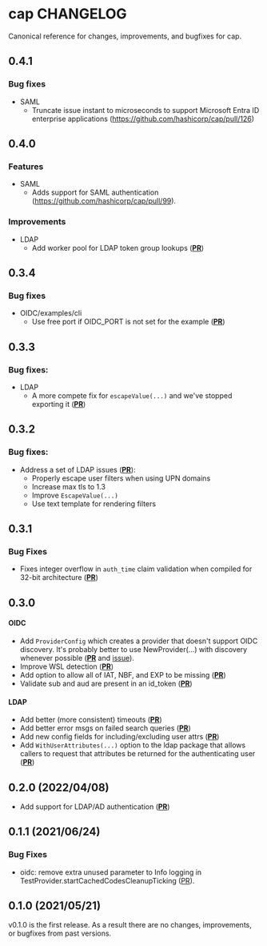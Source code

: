 # cap CHANGELOG

Canonical reference for changes, improvements, and bugfixes for cap.

## 0.4.1

### Bug fixes

* SAML
  * Truncate issue instant to microseconds to support Microsoft Entra ID enterprise applications (https://github.com/hashicorp/cap/pull/126)

## 0.4.0

### Features

* SAML 
  * Adds support for SAML authentication (https://github.com/hashicorp/cap/pull/99).

### Improvements

* LDAP
  * Add worker pool for LDAP token group lookups ([**PR**](https://github.com/hashicorp/cap/pull/98))

## 0.3.4

### Bug fixes

* OIDC/examples/cli
  * Use free port if OIDC_PORT is not set for the example ([**PR**](https://github.com/hashicorp/cap/pull/79))


## 0.3.3
### Bug fixes:
* LDAP
  * A more compete fix for `escapeValue(...)` and we've stopped exporting it ([**PR**](https://github.com/hashicorp/cap/pull/78))
## 0.3.2

### Bug fixes:
* Address a set of LDAP issues ([**PR**](https://github.com/hashicorp/cap/pull/77)):
  * Properly escape user filters when using UPN domains
  * Increase max tls to 1.3
  * Improve `EscapeValue(...)`
  * Use text template for rendering filters

## 0.3.1

### Bug Fixes
* Fixes integer overflow in `auth_time` claim validation when compiled for 32-bit 
  architecture ([**PR**](https://github.com/hashicorp/cap/pull/76))

## 0.3.0
#### OIDC
* Add `ProviderConfig` which creates a provider that doesn't support
  OIDC discovery. It's probably better to use NewProvider(...) with discovery
  whenever possible ([**PR**](https://github.com/hashicorp/cap/pull/57) and [issue](https://github.com/hashicorp/cap/issues/55)).
* Improve WSL detection ([**PR**](https://github.com/hashicorp/cap/pull/51))
* Add option to allow all of IAT, NBF, and EXP to be missing
  ([**PR**](https://github.com/hashicorp/cap/pull/50))
* Validate sub and aud are present in an id_token ([**PR**](https://github.com/hashicorp/cap/pull/48))

#### LDAP
* Add better (more consistent) timeouts ([**PR**](https://github.com/hashicorp/cap/pull/61))
* Add better error msgs on failed search queries ([**PR**](https://github.com/hashicorp/cap/pull/60))
* Add new config fields for including/excluding user attrs ([**PR**](https://github.com/hashicorp/cap/pull/59))
* Add `WithUserAttributes(...)` option to the ldap package that allows callers
  to request that attributes be returned for the authenticating user ([**PR**](https://github.com/hashicorp/cap/pull/58))



## 0.2.0 (2022/04/08)
* Add support for LDAP/AD authentication ([**PR**](https://github.com/hashicorp/cap/pull/47))
  

## 0.1.1 (2021/06/24)

### Bug Fixes

* oidc: remove extra unused parameter to Info logging in TestProvider.startCachedCodesCleanupTicking
  ([PR](https://github.com/hashicorp/cap/pull/42)).

## 0.1.0 (2021/05/21)

v0.1.0 is the first release.  As a result there are no changes, improvements, or bugfixes from past versions.

